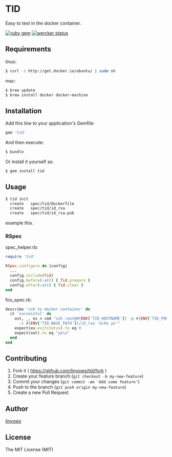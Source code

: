 TID
===

Easy to test in the docker container.

[![ruby gem](https://img.shields.io/gem/v/tid.svg?style=flat-square)][gem]
[![wercker status](https://img.shields.io/wercker/ci/54e28c8577795a6f61078b9e.svg?style=flat-square)][wercker]

[gem]: https://rubygems.org/gems/tid
[wercker]: https://app.wercker.com/project/bykey/f6e5ba503e4a1f062c6b012ff77d87d0

Requirements
------------

linux:

```sh
$ curl -s http://get.docker.io/ubuntu/ | sudo sh
```

mac:

```sh
$ brew update
$ brew install docker docker-machine
```

Installation
------------

Add this line to your application's Gemfile:

```ruby
gem 'tid'
```

And then execute:

```sh
$ bundle
```

Or install it yourself as:

```sh
$ gem install tid
```

Usage
-----

```sh
$ tid init
  create   spec/tid/Dockerfile
  create   spec/tid/id_rsa
  create   spec/tid/id_rsa.pub
```

example this.

### RSpec

spec_helper.rb:

```ruby
require 'tid'

RSpec.configure do |config|
  ...
  config.include(Tid)
  config.before(:all) { Tid.prepare }
  config.after(:all) { Tid.clear }
end
```

foo_spec.rb:

```ruby
describe 'ssh to docker container' do
  it 'successful' do
    out, _, ex = cmd "ssh root@#{ENV['TID_HOSTNAME']} -p #{ENV['TID_PORT']} \
      -i #{ENV['TID_BASE_PATH']}/id_rsa 'echo yo'"
    expect(ex.exitstatus).to eq 0
    expect(out).to eq "yo\n"
  end
end
```

Contributing
------------

1. Fork it ( https://github.com/linyows/tid/fork )
2. Create your feature branch (`git checkout -b my-new-feature`)
3. Commit your changes (`git commit -am 'Add some feature'`)
4. Push to the branch (`git push origin my-new-feature`)
5. Create a new Pull Request

Author
------

[linyows](https://github.com/linyows)

License
-------

The MIT License (MIT)
